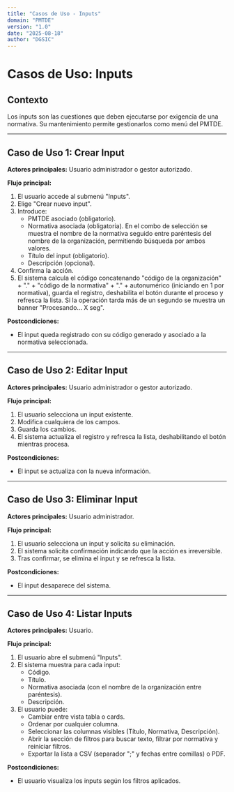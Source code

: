 ```yaml
---
title: "Casos de Uso - Inputs"
domain: "PMTDE"
version: "1.0"
date: "2025-08-18"
author: "DGSIC"
---
```


# Casos de Uso: Inputs

## Contexto
Los inputs son las cuestiones que deben ejecutarse por exigencia de una normativa. Su mantenimiento permite gestionarlos como menú del PMTDE.

---

## Caso de Uso 1: Crear Input
**Actores principales:** Usuario administrador o gestor autorizado.

**Flujo principal:**
1. El usuario accede al submenú "Inputs".
2. Elige "Crear nuevo input".
3. Introduce:
   - PMTDE asociado (obligatorio).
   - Normativa asociada (obligatoria). En el combo de selección se muestra el nombre de la normativa seguido entre paréntesis del nombre de la organización, permitiendo búsqueda por ambos valores.
   - Título del input (obligatorio).
   - Descripción (opcional).
4. Confirma la acción.
5. El sistema calcula el código concatenando "código de la organización" + "." + "código de la normativa" + "." + autonumérico (iniciando en 1 por normativa), guarda el registro, deshabilita el botón durante el proceso y refresca la lista. Si la operación tarda más de un segundo se muestra un banner "Procesando... X seg".

**Postcondiciones:**
- El input queda registrado con su código generado y asociado a la normativa seleccionada.

---

## Caso de Uso 2: Editar Input
**Actores principales:** Usuario administrador o gestor autorizado.

**Flujo principal:**
1. El usuario selecciona un input existente.
2. Modifica cualquiera de los campos.
3. Guarda los cambios.
4. El sistema actualiza el registro y refresca la lista, deshabilitando el botón mientras procesa.

**Postcondiciones:**
- El input se actualiza con la nueva información.

---

## Caso de Uso 3: Eliminar Input
**Actores principales:** Usuario administrador.

**Flujo principal:**
1. El usuario selecciona un input y solicita su eliminación.
2. El sistema solicita confirmación indicando que la acción es irreversible.
3. Tras confirmar, se elimina el input y se refresca la lista.

**Postcondiciones:**
- El input desaparece del sistema.

---

## Caso de Uso 4: Listar Inputs
**Actores principales:** Usuario.

**Flujo principal:**
1. El usuario abre el submenú "Inputs".
2. El sistema muestra para cada input:
   - Código.
   - Título.
   - Normativa asociada (con el nombre de la organización entre paréntesis).
   - Descripción.
3. El usuario puede:
   - Cambiar entre vista tabla o cards.
   - Ordenar por cualquier columna.
   - Seleccionar las columnas visibles (Título, Normativa, Descripción).
   - Abrir la sección de filtros para buscar texto, filtrar por normativa y reiniciar filtros.
   - Exportar la lista a CSV (separador ";" y fechas entre comillas) o PDF.

**Postcondiciones:**
- El usuario visualiza los inputs según los filtros aplicados.

